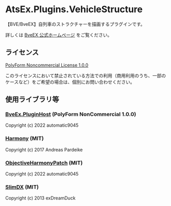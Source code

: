 # AtsEx.Plugins.VehicleStructure
【BVE/BveEX】自列車のストラクチャーを描画するプラグインです。

詳しくは [BveEX 公式ホームページ](https://www.okaoka-depot.com/AtsEX.Docs/plugins/vehicle-structure/) をご覧ください。

## ライセンス

[PolyForm Noncommercial License 1.0.0](LICENSE.md)

このライセンスにおいて禁止されている方法での利用（商用利用のうち、一部のケースなど）をご希望の場合は、個別にお問い合わせください。

## 使用ライブラリ等
### [BveEx.PluginHost](https://github.com/automatic9045/BveEX) (PolyForm NonCommercial 1.0.0)
Copyright (c) 2022 automatic9045

### [Harmony](https://github.com/pardeike/Harmony) (MIT)
Copyright (c) 2017 Andreas Pardeike

### [ObjectiveHarmonyPatch](https://github.com/automatic9045/ObjectiveHarmonyPatch) (MIT)
Copyright (c) 2022 automatic9045

### [SlimDX](https://www.nuget.org/packages/SlimDX/) (MIT)
Copyright (c) 2013  exDreamDuck
